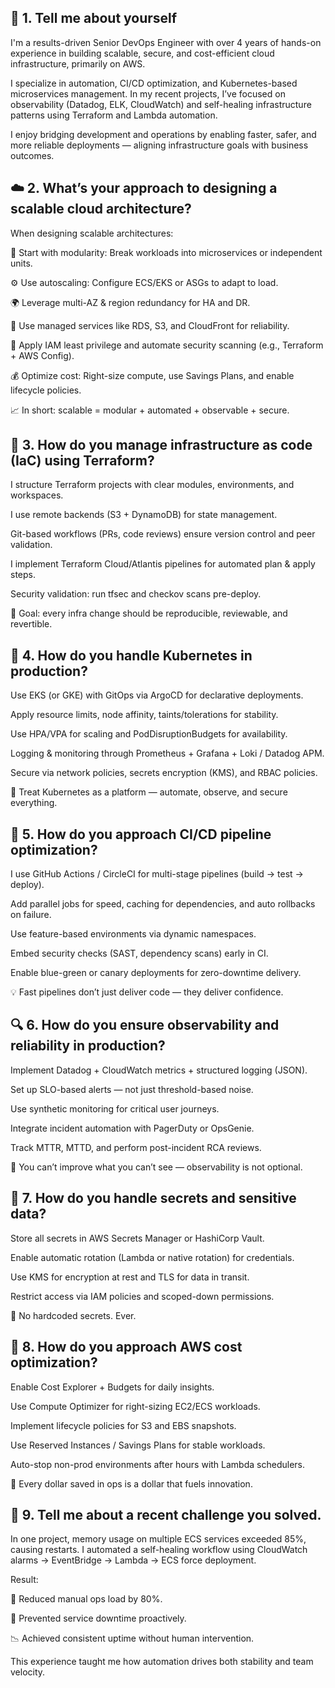 ## 🚀 1. Tell me about yourself

I'm a results-driven Senior DevOps Engineer with over 4 years of hands-on experience in building scalable, secure, and cost-efficient cloud infrastructure, primarily on AWS.

I specialize in automation, CI/CD optimization, and Kubernetes-based microservices management.
In my recent projects, I’ve focused on observability (Datadog, ELK, CloudWatch) and self-healing infrastructure patterns using Terraform and Lambda automation.

I enjoy bridging development and operations by enabling faster, safer, and more reliable deployments — aligning infrastructure goals with business outcomes.

##  ☁️ 2. What’s your approach to designing a scalable cloud architecture?

When designing scalable architectures:

🧩 Start with modularity: Break workloads into microservices or independent units.

⚙️ Use autoscaling: Configure ECS/EKS or ASGs to adapt to load.

🌍 Leverage multi-AZ & region redundancy for HA and DR.

💾 Use managed services like RDS, S3, and CloudFront for reliability.

🔐 Apply IAM least privilege and automate security scanning (e.g., Terraform + AWS Config).

💰 Optimize cost: Right-size compute, use Savings Plans, and enable lifecycle policies.

📈 In short: scalable = modular + automated + observable + secure.

## 🧱 3. How do you manage infrastructure as code (IaC) using Terraform?

I structure Terraform projects with clear modules, environments, and workspaces.

I use remote backends (S3 + DynamoDB) for state management.

Git-based workflows (PRs, code reviews) ensure version control and peer validation.

I implement Terraform Cloud/Atlantis pipelines for automated plan & apply steps.

Security validation: run tfsec and checkov scans pre-deploy.

🧩 Goal: every infra change should be reproducible, reviewable, and revertible.

## 🐳 4. How do you handle Kubernetes in production?

Use EKS (or GKE) with GitOps via ArgoCD for declarative deployments.

Apply resource limits, node affinity, taints/tolerations for stability.

Use HPA/VPA for scaling and PodDisruptionBudgets for availability.

Logging & monitoring through Prometheus + Grafana + Loki / Datadog APM.

Secure via network policies, secrets encryption (KMS), and RBAC policies.

🎯 Treat Kubernetes as a platform — automate, observe, and secure everything.

##  🔄 5. How do you approach CI/CD pipeline optimization?

I use GitHub Actions / CircleCI for multi-stage pipelines (build → test → deploy).

Add parallel jobs for speed, caching for dependencies, and auto rollbacks on failure.

Use feature-based environments via dynamic namespaces.

Embed security checks (SAST, dependency scans) early in CI.

Enable blue-green or canary deployments for zero-downtime delivery.

💡 Fast pipelines don’t just deliver code — they deliver confidence.

##  🔍 6. How do you ensure observability and reliability in production?

Implement Datadog + CloudWatch metrics + structured logging (JSON).

Set up SLO-based alerts — not just threshold-based noise.

Use synthetic monitoring for critical user journeys.

Integrate incident automation with PagerDuty or OpsGenie.

Track MTTR, MTTD, and perform post-incident RCA reviews.

🔭 You can’t improve what you can’t see — observability is not optional.

##  🔐 7. How do you handle secrets and sensitive data?

Store all secrets in AWS Secrets Manager or HashiCorp Vault.

Enable automatic rotation (Lambda or native rotation) for credentials.

Use KMS for encryption at rest and TLS for data in transit.

Restrict access via IAM policies and scoped-down permissions.

🧰 No hardcoded secrets. Ever.

##  💸 8. How do you approach AWS cost optimization?

Enable Cost Explorer + Budgets for daily insights.

Use Compute Optimizer for right-sizing EC2/ECS workloads.

Implement lifecycle policies for S3 and EBS snapshots.

Use Reserved Instances / Savings Plans for stable workloads.

Auto-stop non-prod environments after hours with Lambda schedulers.

🧮 Every dollar saved in ops is a dollar that fuels innovation.

##  🧠 9. Tell me about a recent challenge you solved.

In one project, memory usage on multiple ECS services exceeded 85%, causing restarts.
I automated a self-healing workflow using CloudWatch alarms → EventBridge → Lambda → ECS force deployment.

Result:

🚀 Reduced manual ops load by 80%.

🧠 Prevented service downtime proactively.

📉 Achieved consistent uptime without human intervention.

This experience taught me how automation drives both stability and team velocity.